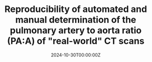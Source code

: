 ---
title: 'Reproducibility of automated and manual determination of the pulmonary artery to aorta ratio (PA:A) of "real-world" CT scans'
authors:
- Gonzalez Torres, L. H., Biem, H. J., McInnis, M., Aris, F., […], San Jose Estepar, R., Ross, B., & Dandurand, R. J.
date: '2024-10-30T00:00:00Z'
publishDate: '2024-09-01T00:00:00Z'
publication_types: ['paper-conference']

publication_short: In *European Respiratory Journal*
# Custom links (uncomment lines below)
# links:
# - name: Custom Link
#  url: https://publications.ersnet.org/content/erj/64/suppl68/pa1657

url_pdf: ''
url_code: ''
---